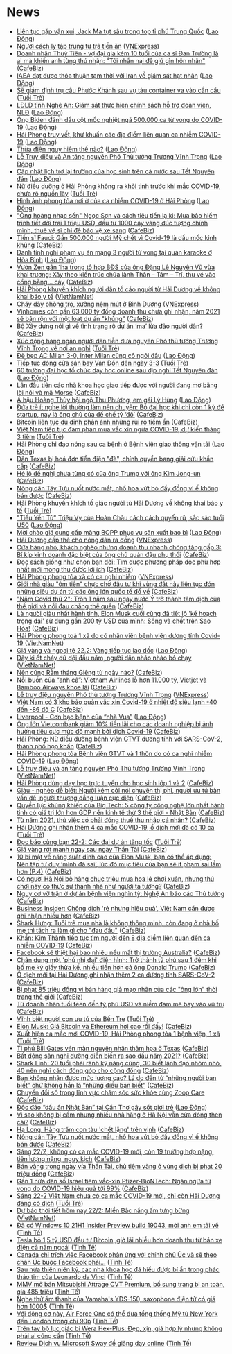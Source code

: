 # News

- [Liên tục gặp vận xui, Jack Ma tụt sâu trong top tỉ phú Trung Quốc](https://laodong.vn/doanh-nghiep-doanh-nhan/lien-tuc-gap-van-xui-jack-ma-tut-sau-trong-top-ti-phu-trung-quoc-882406.ldo) ([Lao Động](https://laodong.vn))
- [Người cách ly tập trung tự trả tiền ăn](https://vnexpress.net/nguoi-cach-ly-tap-trung-tu-tra-tien-an-4238465.html) ([VNExpress](https://vnexpress.net))
- [Doanh nhân Thuỷ Tiên - vợ đại gia kém 10 tuổi của ca sĩ Đan Trường là ai mà khiến anh từng thú nhận: "Tôi nhẫn nại để giữ gìn hôn nhân"](https://cafebiz.vn/doanh-nhan-thuy-tien-vo-dai-gia-kem-10-tuoi-cua-ca-si-dan-truong-la-ai-ma-khien-anh-tung-thu-nhan-toi-nhan-nai-de-giu-gin-hon-nhan-20210222113055205.chn) ([CafeBiz](https://cafebiz.vn))
- [IAEA đạt được thỏa thuận tạm thời với Iran về giám sát hạt nhân](https://laodong.vn/the-gioi/iaea-dat-duoc-thoa-thuan-tam-thoi-voi-iran-ve-giam-sat-hat-nhan-882432.ldo) ([Lao Động](https://laodong.vn))
- [Sẽ giám định trụ cầu Phước Khánh sau vụ tàu container va vào cần cẩu](https://tuoitre.vn/se-giam-dinh-tru-cau-phuoc-khanh-sau-vu-tau-container-va-vao-can-cau-20210222112250708.htm) ([Tuổi Trẻ](https://tuoitre.vn))
- [LĐLĐ tỉnh Nghệ An: Giám sát thực hiện chính sách hỗ trợ đoàn viên, NLĐ](https://laodong.vn/cong-doan/ldld-tinh-nghe-an-giam-sat-thuc-hien-chinh-sach-ho-tro-doan-vien-nld-882447.ldo) ([Lao Động](https://laodong.vn))
- [Ông Biden đánh dấu cột mốc nghiệt ngã 500.000 ca tử vong do COVID-19](https://laodong.vn/the-gioi/ong-biden-danh-dau-cot-moc-nghiet-nga-500000-ca-tu-vong-do-covid-19-882440.ldo) ([Lao Động](https://laodong.vn))
- [Hải Phòng truy vết, khử khuẩn các địa điểm liên quan ca nhiễm COVID-19](https://laodong.vn/xa-hoi/hai-phong-truy-vet-khu-khuan-cac-dia-diem-lien-quan-ca-nhiem-covid-19-882438.ldo) ([Lao Động](https://laodong.vn))
- [Thừa điện nguy hiểm thế nào?](https://laodong.vn/kinh-te/thua-dien-nguy-hiem-the-nao-882330.ldo) ([Lao Động](https://laodong.vn))
- [Lễ Truy điệu và An táng nguyên Phó Thủ tướng Trương Vĩnh Trọng](https://laodong.vn/thoi-su/le-truy-dieu-va-an-tang-nguyen-pho-thu-tuong-truong-vinh-trong-882416.ldo) ([Lao Động](https://laodong.vn))
- [Cập nhật lịch trở lại trường của học sinh trên cả nước sau Tết Nguyên đán](https://laodong.vn/giao-duc/cap-nhat-lich-tro-lai-truong-cua-hoc-sinh-tren-ca-nuoc-sau-tet-nguyen-dan-882388.ldo) ([Lao Động](https://laodong.vn))
- [Nữ điều dưỡng ở Hải Phòng không ra khỏi tỉnh trước khi mắc COVID-19, chưa rõ nguồn lây](https://tuoitre.vn/nu-dieu-duong-o-hai-phong-khong-ra-khoi-tinh-truoc-khi-mac-covid-19-chua-ro-nguon-lay-20210222105913849.htm) ([Tuổi Trẻ](https://tuoitre.vn))
- [Hình ảnh phong tỏa nơi ở của ca nhiễm COVID-19 ở Hải Phòng](https://laodong.vn/xa-hoi/hinh-anh-phong-toa-noi-o-cua-ca-nhiem-covid-19-o-hai-phong-882389.ldo) ([Lao Động](https://laodong.vn))
- ["Ông hoàng nhạc sến" Ngọc Sơn và cách tiêu tiền lạ kì: Mua bảo hiểm trinh tiết đời trai 1 triệu USD, đầu tư 1000 cây vàng đúc tượng chính mình, thuê vệ sĩ chỉ để bảo vệ xe sang](https://cafebiz.vn/ong-hoang-nhac-sen-ngoc-son-va-cach-tieu-tien-la-ki-mua-bao-hiem-trinh-tiet-doi-trai-1-trieu-usd-dau-tu-1000-cay-vang-duc-tuong-chinh-minh-thue-ve-si-chi-de-bao-ve-xe-sang-20210222112704481.chn) ([CafeBiz](https://cafebiz.vn))
- [Tiến sĩ Fauci: Gần 500.000 người Mỹ chết vì Covid-19 là dấu mốc kinh khủng](https://cafebiz.vn/tien-si-fauci-gan-500000-nguoi-my-chet-vi-covid-19-la-dau-moc-kinh-khung-2021022211021465.chn) ([CafeBiz](https://cafebiz.vn))
- [Danh tính nghi phạm vụ án mạng 3 người tử vong tại quán karaoke ở Hòa Bình](https://laodong.vn/phap-luat/danh-tinh-nghi-pham-vu-an-mang-3-nguoi-tu-vong-tai-quan-karaoke-o-hoa-binh-882425.ldo) ([Lao Động](https://laodong.vn))
- [Vườn Zen gần 1ha trong tổ hợp BĐS của ông Đặng Lê Nguyên Vũ vừa khai trương: Xây theo kiến trúc chữa lành Thân – Tâm – Trí, thu vé vào cổng bằng… cây](https://cafebiz.vn/vuon-zen-gan-1ha-trong-to-hop-bds-cua-ong-dang-le-nguyen-vu-vua-khai-truong-xay-theo-kien-truc-chua-lanh-than-tam-tri-thu-ve-vao-cong-bang-cay-20210222105608145.chn) ([CafeBiz](https://cafebiz.vn))
- [Hải Phòng khuyến khích người dân tố cáo người từ Hải Dương về không khai báo y tế](http://vietnamnet.vn/vn/thoi-su/hai-phong-khuyen-khich-nguoi-dan-to-cao-nguoi-tu-hai-duong-ve-khong-khai-bao-y-te-714567.html) ([VietNamNet](https://vietnamnet.vn))
- [Cháy dãy phòng trọ, xưởng nệm mút ở Bình Dương](https://vnexpress.net/chay-day-phong-tro-xuong-nem-mut-o-binh-duong-4238421.html) ([VNExpress](https://vnexpress.net))
- [Vinhomes còn gần 63.000 tỷ đồng doanh thu chưa ghi nhận, năm 2021 sẽ bận rộn với một loạt dự án "khủng"](https://cafebiz.vn/vinhomes-con-gan-63000-ty-dong-doanh-thu-chua-ghi-nhan-nam-2021-se-ban-ron-voi-mot-loat-du-an-khung-20210222112013273.chn) ([CafeBiz](https://cafebiz.vn))
- [Bộ Xây dựng nói gì về tình trạng rộ dự án ‘ma’ lừa đảo người dân?](https://cafebiz.vn/bo-xay-dung-noi-gi-ve-tinh-trang-ro-du-an-ma-lua-dao-nguoi-dan-20210222112204893.chn) ([CafeBiz](https://cafebiz.vn))
- [Xúc động hàng ngàn người dân tiễn đưa nguyên Phó thủ tướng Trương Vĩnh Trọng về nơi an nghỉ](https://tuoitre.vn/xuc-dong-hang-ngan-nguoi-dan-tien-dua-nguyen-pho-thu-tuong-truong-vinh-trong-ve-noi-an-nghi-20210222103528239.htm) ([Tuổi Trẻ](https://tuoitre.vn))
- [Đè bẹp AC Milan 3-0, Inter Milan củng cố ngôi đầu](https://laodong.vn/video/de-bep-ac-milan-3-0-inter-milan-cung-co-ngoi-dau-882350.ldo) ([Lao Động](https://laodong.vn))
- [Tiếp tục đóng cửa sân bay Vân Đồn đến ngày 3-3](https://tuoitre.vn/tiep-tuc-dong-cua-san-bay-van-don-den-ngay-3-3-20210222103712759.htm) ([Tuổi Trẻ](https://tuoitre.vn))
- [60 trường đại học tổ chức dạy học online sau dịp nghỉ Tết Nguyên đán](https://laodong.vn/giao-duc/60-truong-dai-hoc-to-chuc-day-hoc-online-sau-dip-nghi-tet-nguyen-dan-882405.ldo) ([Lao Động](https://laodong.vn))
- [Lần đầu tiên các nhà khoa học giao tiếp được với người đang mơ bằng lời nói và mã Morse](https://cafebiz.vn/lan-dau-tien-cac-nha-khoa-hoc-giao-tiep-duoc-voi-nguoi-dang-mo-bang-loi-noi-va-ma-morse-20210222085028299.chn) ([CafeBiz](https://cafebiz.vn))
- [Á hậu Hoàng Thùy hội ngộ Thu Phương, em gái Lý Hùng](https://laodong.vn/photo/a-hau-hoang-thuy-hoi-ngo-thu-phuong-em-gai-ly-hung-882334.ldo) ([Lao Động](https://laodong.vn))
- [Đứa trẻ ít nghe lời thường làm nên chuyện: Bỏ đại học khi chỉ còn 1 kỳ để startup, nay là ông chủ của đế chế tỷ ‘đô’](https://cafebiz.vn/dua-tre-it-nghe-loi-thuong-lam-nen-chuyen-bo-dai-hoc-khi-chi-con-1-ky-de-startup-nay-la-ong-chu-cua-de-che-ty-do-20210222104825067.chn) ([CafeBiz](https://cafebiz.vn))
- [Bitcoin liên tục đu đỉnh phản ánh những rủi ro tiềm ẩn](https://cafebiz.vn/bitcoin-lien-tuc-du-dinh-phan-anh-nhung-rui-ro-tiem-an-20210222105334209.chn) ([CafeBiz](https://cafebiz.vn))
- [Việt Nam tiếp tục đàm phán mua vắc xin ngừa COVID-19, dự kiến tháng 3 tiêm](https://tuoitre.vn/viet-nam-tiep-tuc-dam-phan-mua-vac-xin-ngua-covid-19-du-kien-thang-3-tiem-20210222103632293.htm) ([Tuổi Trẻ](https://tuoitre.vn))
- [Hải Phòng chỉ đạo nóng sau ca bệnh ở Bệnh viện giao thông vận tải](https://laodong.vn/xa-hoi/hai-phong-chi-dao-nong-sau-ca-benh-o-benh-vien-giao-thong-van-tai-882407.ldo) ([Lao Động](https://laodong.vn))
- [Dân Texas bị hoá đơn tiền điện "đè", chính quyền bang giải cứu khẩn cấp](https://cafebiz.vn/dan-texas-bi-hoa-don-tien-dien-de-chinh-quyen-bang-giai-cuu-khan-cap-20210222105427328.chn) ([CafeBiz](https://cafebiz.vn))
- [Hé lộ đề nghị chưa từng có của ông Trump với ông Kim Jong-un](https://cafebiz.vn/he-lo-de-nghi-chua-tung-co-cua-ong-trump-voi-ong-kim-jong-un-20210222103556655.chn) ([CafeBiz](https://cafebiz.vn))
- [Nông dân Tây Tựu nuốt nước mắt, nhổ hoa vứt bỏ đầy đồng vì ế không bán được](https://cafebiz.vn/nong-dan-tay-tuu-nuot-nuoc-mat-nho-hoa-vut-bo-day-dong-vi-e-khong-ban-duoc-20210222103514219.chn) ([CafeBiz](https://cafebiz.vn))
- [Hải Phòng khuyến khích tố giác người từ Hải Dương về không khai báo y tế](https://tuoitre.vn/hai-phong-khuyen-khich-to-giac-nguoi-tu-hai-duong-ve-20210222101014768.htm) ([Tuổi Trẻ](https://tuoitre.vn))
- [&quot;Tiểu Yến Tử&quot; Triệu Vy của Hoàn Châu cách cách quyến rũ, sắc sảo tuổi U50](https://laodong.vn/photo/tieu-yen-tu-trieu-vy-cua-hoan-chau-cach-cach-quyen-ru-sac-sao-tuoi-u50-882235.ldo) ([Lao Động](https://laodong.vn))
- [Mời chào giá cung cấp màng BOPP phục vụ sản xuất bao bì](https://laodong.vn/thong-tin-doanh-nghiep/moi-chao-gia-cung-cap-mang-bopp-phuc-vu-san-xuat-bao-bi-882398.ldo) ([Lao Động](https://laodong.vn))
- [Hải Dương cấp thẻ cho nông dân ra đồng](https://vnexpress.net/hai-duong-cap-the-cho-nong-dan-ra-dong-4238331.html) ([VNExpress](https://vnexpress.net))
- [Cửa hàng nhỏ, khách nghèo nhưng doanh thu nhanh chóng tăng gấp 3: Bí kíp kinh doanh đặc biệt của ông chủ quán đậu phụ thối](https://cafebiz.vn/cua-hang-nho-khach-ngheo-nhung-doanh-thu-nhanh-chong-tang-gap-3-bi-kip-kinh-doanh-dac-biet-cua-ong-chu-quan-dau-phu-thoi-20210222101619841.chn) ([CafeBiz](https://cafebiz.vn))
- [Đọc sách giống như chọn bạn đời: Tìm được phương pháp đọc phù hợp nhất mới mong thu được lợi ích](https://cafebiz.vn/doc-sach-giong-nhu-chon-ban-doi-tim-duoc-phuong-phap-doc-phu-hop-nhat-moi-mong-thu-duoc-loi-ich-20210220192223439.chn) ([CafeBiz](https://cafebiz.vn))
- [Hải Phòng phong tỏa xã có ca nghi nhiễm](https://vnexpress.net/hai-phong-phong-toa-xa-co-ca-nghi-nhiem-4238339.html) ([VNExpress](https://vnexpress.net))
- [Giới nhà giàu "ôm tiền" chực chờ đầu tư khi vùng đất này liên tục đón những siêu dự án từ các ông lớn quốc tế đổ về](https://cafebiz.vn/gioi-nha-giau-om-tien-chuc-cho-dau-tu-khi-vung-dat-nay-lien-tuc-don-nhung-sieu-du-an-tu-cac-ong-lon-quoc-te-do-ve-20210222100258367.chn) ([CafeBiz](https://cafebiz.vn))
- ["Năm Covid thứ 2": Tròn 1 năm sau ngày nước Ý trở thành tâm dịch của thế giới và nỗi đau chẳng thể quên](https://cafebiz.vn/nam-covid-thu-2-tron-1-nam-sau-ngay-nuoc-y-tro-thanh-tam-dich-cua-the-gioi-va-noi-dau-chang-the-quen-20210222084829051.chn) ([CafeBiz](https://cafebiz.vn))
- [Là người giàu nhất hành tinh, Elon Musk cuối cùng đã tiết lộ 'kế hoạch trọng đại' sử dụng gần 200 tỷ USD của mình: Sống và chết trên Sao Hỏa!](https://cafebiz.vn/la-nguoi-giau-nhat-hanh-tinh-elon-musk-cuoi-cung-da-tiet-lo-ke-hoach-trong-dai-su-dung-gan-200-ty-usd-cua-minh-song-va-chet-tren-sao-hoa-20210222095843393.chn) ([CafeBiz](https://cafebiz.vn))
- [Hải Phòng phong toả 1 xã do có nhân viên bệnh viện dương tính Covid-19](http://vietnamnet.vn/vn/thoi-su/hai-phong-phong-toa-1-xa-do-co-nhan-vien-benh-vien-duong-tinh-covid-19-714522.html) ([VietNamNet](https://vietnamnet.vn))
- [Giá vàng và ngoại tệ 22.2: Vàng tiếp tục lao dốc](https://laodong.vn/video/gia-vang-va-ngoai-te-222-vang-tiep-tuc-lao-doc-882370.ldo) ([Lao Động](https://laodong.vn))
- [Dãy ki ốt cháy dữ dội đầu năm, người dân nháo nhào bỏ chạy](http://vietnamnet.vn/vn/thoi-su/day-ki-ot-chay-du-doi-dau-nam-nguoi-dan-nhao-nhao-bo-chay-714528.html) ([VietNamNet](https://vietnamnet.vn))
- [Nên cúng Rằm tháng Giêng từ ngày nào?](https://cafebiz.vn/nen-cung-ram-thang-gieng-tu-ngay-nao-20210222085705484.chn) ([CafeBiz](https://cafebiz.vn))
- [Nỗi buồn của “anh cả”: Vietnam Airlines lỗ hơn 11.000 tỷ, Vietjet và Bamboo Airways khoe lãi](https://cafebiz.vn/noi-buon-cua-anh-ca-vietnam-airlines-lo-hon-11000-ty-vietjet-va-bamboo-airways-khoe-lai-20210222093512586.chn) ([CafeBiz](https://cafebiz.vn))
- [Lễ truy điệu nguyên Phó thủ tướng Trương Vĩnh Trọng](https://vnexpress.net/le-truy-dieu-nguyen-pho-thu-tuong-truong-vinh-trong-4238253.html) ([VNExpress](https://vnexpress.net))
- [Việt Nam có 3 kho bảo quản vắc xin Covid-19 ở nhiệt độ siêu lạnh -40 đến -86 độ C](https://cafebiz.vn/viet-nam-co-3-kho-bao-quan-vac-xin-covid-19-o-nhiet-do-sieu-lanh-40-den-86-do-c-20210222090845654.chn) ([CafeBiz](https://cafebiz.vn))
- [Liverpool - Cơn bạo bệnh của “nhà Vua”](https://laodong.vn/the-thao/liverpool-con-bao-benh-cua-nha-vua-882297.ldo) ([Lao Động](https://laodong.vn))
- [Ông lớn Vietcombank giảm 10% tiền lãi cho các doanh nghiệp bị ảnh hưởng tiêu cực mức độ mạnh bởi dịch Covid-19](https://cafebiz.vn/ong-lon-vietcombank-giam-10-tien-lai-cho-cac-doanh-nghiep-bi-anh-huong-tieu-cuc-muc-do-manh-boi-dich-covid-19-20210222092405458.chn) ([CafeBiz](https://cafebiz.vn))
- [Hải Phòng: Nữ điều dưỡng bệnh viện GTVT dương tính với SARS-CoV-2, thành phố họp khẩn](https://cafebiz.vn/hai-phong-nu-dieu-duong-benh-vien-gtvt-duong-tinh-voi-sars-cov-2-thanh-pho-hop-khan-20210222092056645.chn) ([CafeBiz](https://cafebiz.vn))
- [Hải Phòng phong tỏa Bệnh viện GTVT và 1 thôn do có ca nghi nhiễm COVID-19](https://laodong.vn/xa-hoi/hai-phong-phong-toa-benh-vien-gtvt-va-1-thon-do-co-ca-nghi-nhiem-covid-19-882363.ldo) ([Lao Động](https://laodong.vn))
- [Lễ truy điệu và an táng nguyên Phó Thủ tướng Trương Vĩnh Trọng](http://vietnamnet.vn/vn/thoi-su/chinh-tri/le-truy-dieu-va-an-tang-nguyen-pho-thu-tuong-truong-vinh-trong-714516.html) ([VietNamNet](https://vietnamnet.vn))
- [Hải Phòng dừng dạy học trực tuyến cho học sinh lớp 1 và 2](https://cafebiz.vn/hai-phong-dung-day-hoc-truc-tuyen-cho-hoc-sinh-lop-1-va-2-20210222091150588.chn) ([CafeBiz](https://cafebiz.vn))
- [Giàu - nghèo dễ biết: Người kém cỏi nói chuyện thị phi, người ưu tú bàn vấn đề, người thượng đẳng luận cục diện](https://cafebiz.vn/giau-ngheo-de-biet-nguoi-kem-coi-noi-chuyen-thi-phi-nguoi-uu-tu-ban-van-de-nguoi-thuong-dang-luan-cuc-dien-20210220192716963.chn) ([CafeBiz](https://cafebiz.vn))
- [Quyền lực khủng khiếp của Big Tech: 5 công ty công nghệ lớn nhất hành tinh có giá trị lớn hơn GDP nền kinh tế thứ 3 thế giới - Nhật Bản](https://cafebiz.vn/quyen-luc-khung-khiep-cua-big-tech-5-cong-ty-cong-nghe-lon-nhat-hanh-tinh-co-gia-tri-lon-hon-gdp-nen-kinh-te-thu-3-the-gioi-nhat-ban-20210220114042105.chn) ([CafeBiz](https://cafebiz.vn))
- [Từ năm 2021, thử việc có phải đóng thuế thu nhập cá nhân?](https://cafebiz.vn/tu-nam-2021-thu-viec-co-phai-dong-thue-thu-nhap-ca-nhan-20210222090511867.chn) ([CafeBiz](https://cafebiz.vn))
- [Hải Dương ghi nhận thêm 4 ca mắc COVID-19, ổ dịch mới đã có 10 ca](https://tuoitre.vn/sang-22-2-hai-duong-ghi-nhan-them-4-ca-mac-covid-19-moi-20210222084656091.htm) ([Tuổi Trẻ](https://tuoitre.vn))
- [Đọc báo cùng bạn 22-2: Các đại dự án tăng tốc](https://tuoitre.vn/doc-bao-cung-ban-22-2-cac-dai-du-an-tang-toc-20210222074947731.htm) ([Tuổi Trẻ](https://tuoitre.vn))
- [Giá vàng rớt mạnh ngay sau ngày Thần Tài](https://cafebiz.vn/gia-vang-rot-manh-ngay-sau-ngay-than-tai-20210222085908828.chn) ([CafeBiz](https://cafebiz.vn))
- [10 bí mật về năng suất đỉnh cao của Elon Musk, bạn có thể áp dụng: Nên tập tư duy ‘mình đã sai’, lúc đó mục tiêu của bạn sẽ ít phạm sai lầm hơn (P.4)](https://cafebiz.vn/10-bi-mat-ve-nang-suat-dinh-cao-cua-elon-musk-ban-co-the-ap-dung-nen-tap-tu-duy-minh-da-sai-luc-do-muc-tieu-cua-ban-se-it-pham-sai-lam-hon-p4-20210218141009284.chn) ([CafeBiz](https://cafebiz.vn))
- [Có người Hà Nội bỏ hàng chục triệu mua hoa lê chơi xuân, nhưng thú chơi này có thực sự thanh nhã như người ta tưởng?](https://cafebiz.vn/co-nguoi-ha-noi-bo-hang-chuc-trieu-mua-hoa-le-choi-xuan-nhung-thu-choi-nay-co-thuc-su-thanh-nha-nhu-nguoi-ta-tuong-20210222085440092.chn) ([CafeBiz](https://cafebiz.vn))
- [Nguy cơ vỡ trận ở dự án bệnh viện nghìn tỷ: Nghệ An báo cáo Thủ tướng](https://cafebiz.vn/nguy-co-vo-tran-o-du-an-benh-vien-nghin-ty-nghe-an-bao-cao-thu-tuong-20210222085051665.chn) ([CafeBiz](https://cafebiz.vn))
- [Business Insider: Chống dịch 'rẻ nhưng hiệu quả', Việt Nam cần được ghi nhận nhiều hơn](https://cafebiz.vn/business-insider-chong-dich-re-nhung-hieu-qua-viet-nam-can-duoc-ghi-nhan-nhieu-hon-2021022208502223.chn) ([CafeBiz](https://cafebiz.vn))
- [Shark Hưng: Tuổi trẻ mua nhà là không thông minh, còn đang ở nhà bố mẹ thì tách ra làm gì cho "đau đầu"](https://cafebiz.vn/shark-hung-tuoi-tre-mua-nha-la-khong-thong-minh-con-dang-o-nha-bo-me-thi-tach-ra-lam-gi-cho-dau-dau-20210222085014787.chn) ([CafeBiz](https://cafebiz.vn))
- [Khẩn: Kim Thành tiếp tục tìm người đến 8 địa điểm liên quan đến ca nhiễm COVID-19](https://cafebiz.vn/khan-kim-thanh-tiep-tuc-tim-nguoi-den-8-dia-diem-lien-quan-den-ca-nhiem-covid-19-2021022208493756.chn) ([CafeBiz](https://cafebiz.vn))
- [Facebook sẽ thiệt hại bao nhiêu nếu mất thị trường Australia?](https://cafebiz.vn/facebook-se-thiet-hai-bao-nhieu-neu-mat-thi-truong-australia-20210222084305258.chn) ([CafeBiz](https://cafebiz.vn))
- [Chân dung một 'phú nhị đại' điển hình: Trở thành tỷ phú sau 1 đêm khi bố mẹ ký giấy thừa kế, nhiều tiền hơn cả ông Donald Trump](https://cafebiz.vn/chan-dung-mot-phu-nhi-dai-dien-hinh-tro-thanh-ty-phu-sau-1-dem-khi-bo-me-ky-giay-thua-ke-nhieu-tien-hon-ca-ong-donald-trump-20210219094211695.chn) ([CafeBiz](https://cafebiz.vn))
- [Ổ dịch mới tại Hải Dương ghi nhận thêm 2 ca dương tính SARS-CoV-2](https://cafebiz.vn/o-dich-moi-tai-hai-duong-ghi-nhan-them-2-ca-duong-tinh-sars-cov-2-20210222084450195.chn) ([CafeBiz](https://cafebiz.vn))
- [Bị phạt 85 triệu đồng vì bán hàng giả mạo nhãn của các "ông lớn" thời trang thế giới](https://cafebiz.vn/bi-phat-85-trieu-dong-vi-ban-hang-gia-mao-nhan-cua-cac-ong-lon-thoi-trang-the-gioi-20210222084318669.chn) ([CafeBiz](https://cafebiz.vn))
- [Từ doanh nhân tuổi teen đến tỷ phú USD và niềm đam mê bay vào vũ trụ](https://cafebiz.vn/tu-doanh-nhan-tuoi-teen-den-ty-phu-usd-va-niem-dam-me-bay-vao-vu-tru-20210222084030068.chn) ([CafeBiz](https://cafebiz.vn))
- [Vĩnh biệt người con ưu tú của Bến Tre](https://tuoitre.vn/vinh-biet-nguoi-con-uu-tu-cua-ben-tre-20210222080158094.htm) ([Tuổi Trẻ](https://tuoitre.vn))
- [Elon Musk: Giá Bitcoin và Ethereum hơi cao rồi đấy!](https://cafebiz.vn/elon-musk-gia-bitcoin-va-ethereum-hoi-cao-roi-day-20210222082239213.chn) ([CafeBiz](https://cafebiz.vn))
- [Xuất hiện ca mắc mới COVID-19, Hải Phòng phong tỏa 1 bệnh viện, 1 xã](https://tuoitre.vn/xuat-hien-ca-mac-moi-covid-19-hai-phong-phong-toa-1-benh-vien-1-xa-20210222080817081.htm) ([Tuổi Trẻ](https://tuoitre.vn))
- [Tỉ phú Bill Gates vén màn nguyên nhân thảm họa ở Texas](https://cafebiz.vn/ti-phu-bill-gates-ven-man-nguyen-nhan-tham-hoa-o-texas-20210222083744947.chn) ([CafeBiz](https://cafebiz.vn))
- [Bất động sản nghỉ dưỡng diễn biến ra sao đầu năm 2021?](https://cafebiz.vn/bat-dong-san-nghi-duong-dien-bien-ra-sao-dau-nam-2021-20210222083317723.chn) ([CafeBiz](https://cafebiz.vn))
- [Shark Linh: 20 tuổi phải rành kỹ năng cứng, 30 biết lãnh đạo nhóm nhỏ, 40 nên nghĩ cách đóng góp cho cộng đồng](https://cafebiz.vn/shark-linh-20-tuoi-phai-ranh-ky-nang-cung-30-biet-lanh-dao-nhom-nho-40-nen-nghi-cach-dong-gop-cho-cong-dong-2021022207590663.chn) ([CafeBiz](https://cafebiz.vn))
- [Bạn không nhận được mức lương cao? Lý do đến từ “những người bạn biết” chứ không hẳn là “những điều bạn biết”](https://cafebiz.vn/ban-khong-nhan-duoc-muc-luong-cao-ly-do-den-tu-nhung-nguoi-ban-biet-chu-khong-han-la-nhung-dieu-ban-biet-202102211909388.chn) ([CafeBiz](https://cafebiz.vn))
- [Chuyển đổi số trong lĩnh vực chăm sóc sức khỏe cùng Zoop Care](https://cafebiz.vn/chuyen-doi-so-trong-linh-vuc-cham-soc-suc-khoe-cung-zoop-care-2021022009335341.chn) ([CafeBiz](https://cafebiz.vn))
- [Độc đáo “dấu ấn Nhật Bản” tại Cần Thơ gây sốt giới trẻ](https://laodong.vn/photo/doc-dao-dau-an-nhat-ban-tai-can-tho-gay-sot-gioi-tre-882183.ldo) ([Lao Động](https://laodong.vn))
- [Vì sao không bị cấm nhưng nhiều nhà hàng ở Hà Nội vẫn cửa đóng then cài?](https://cafebiz.vn/vi-sao-khong-bi-cam-nhung-nhieu-nha-hang-o-ha-noi-van-cua-dong-then-cai-20210222075523164.chn) ([CafeBiz](https://cafebiz.vn))
- [Hạ Long: Hàng trăm con tàu 'chết lặng' trên vịnh](https://cafebiz.vn/ha-long-hang-tram-con-tau-chet-lang-tren-vinh-20210222075422421.chn) ([CafeBiz](https://cafebiz.vn))
- [Nông dân Tây Tựu nuốt nước mắt, nhổ hoa vứt bỏ đầy đồng vì ế không bán được](https://cafebiz.vn/nong-dan-tay-tuu-nuot-nuoc-mat-nho-hoa-vut-bo-day-dong-vi-e-khong-ban-duoc-20210222075120411.chn) ([CafeBiz](https://cafebiz.vn))
- [Sáng 22/2, không có ca mắc COVID-19 mới, còn 19 trường hợp nặng, tiên lượng nặng, nguy kịch](https://cafebiz.vn/sang-22-2-khong-co-ca-mac-covid-19-moi-con-19-truong-hop-nang-tien-luong-nang-nguy-kich-20210222075020536.chn) ([CafeBiz](https://cafebiz.vn))
- [Bán vàng trong ngày vía Thần Tài, chủ tiệm vàng ở vùng dịch bị phạt 20 triệu đồng](https://cafebiz.vn/ban-vang-trong-ngay-via-than-tai-chu-tiem-vang-o-vung-dich-bi-phat-20-trieu-dong-20210222074718418.chn) ([CafeBiz](https://cafebiz.vn))
- [Gần 1 nửa dân số Israel tiêm vắc-xin Pfizer-BioNTech: Ngăn ngừa tử vong do COVID-19 hiệu quả tới 99%](https://cafebiz.vn/gan-1-nua-dan-so-israel-tiem-vac-xin-pfizer-biontech-ngan-ngua-tu-vong-do-covid-19-hieu-qua-toi-99-2021022207462972.chn) ([CafeBiz](https://cafebiz.vn))
- [Sáng 22-2 Việt Nam chưa có ca mắc COVID-19 mới, chỉ còn Hải Dương đang có dịch](https://tuoitre.vn/sang-22-2-viet-nam-chua-co-ca-mac-covid-19-moi-chi-con-hai-duong-dang-co-dich-20210222061607766.htm) ([Tuổi Trẻ](https://tuoitre.vn))
- [Dự báo thời tiết hôm nay 22/2: Miền Bắc nắng ấm tưng bừng](http://vietnamnet.vn/vn/thoi-su/du-bao-thoi-tiet-hom-nay-22-2-mien-bac-nang-am-tung-bung-714430.html) ([VietNamNet](https://vietnamnet.vn))
- [Đã có Windows 10 21H1 Insider Preview build 19043, mời anh em tải về](https://tinhte.vn/thread/da-co-windows-10-21h1-insider-preview-build-19043-moi-anh-em-tai-ve.3280518/) ([Tinh Tế](https://tinhte.vn))
- [Tesla bỏ 1,5 tỷ USD đầu tư Bitcoin, giờ lãi nhiều hơn doanh thu từ bán xe điện cả năm ngoái](https://tinhte.vn/thread/tesla-bo-1-5-ty-usd-dau-tu-bitcoin-gio-lai-nhieu-hon-doanh-thu-tu-ban-xe-dien-ca-nam-ngoai.3280291/) ([Tinh Tế](https://tinhte.vn))
- [Canada chỉ trích việc Facebook phản ứng với chính phủ Úc và sẽ theo chân Úc buộc Facebook phải...](https://tinhte.vn/thread/canada-chi-trich-viec-facebook-phan-ung-voi-chinh-phu-uc-va-se-theo-chan-uc-buoc-facebook-phai.3280612/) ([Tinh Tế](https://tinhte.vn))
- [Sau nửa thiên niên kỷ, các nhà khoa học đã hiểu được bí ẩn trong phác thảo tim của Leonardo da Vinci](https://tinhte.vn/thread/sau-nua-thien-nien-ky-cac-nha-khoa-hoc-da-hieu-duoc-bi-an-trong-phac-thao-tim-cua-leonardo-da-vinci.3280407/) ([Tinh Tế](https://tinhte.vn))
- [MMV mở bán Mitsubishi Attrage CVT Premium, bổ sung trang bị an toàn, giá 485 triệu](https://tinhte.vn/thread/mmv-mo-ban-mitsubishi-attrage-cvt-premium-bo-sung-trang-bi-an-toan-gia-485-trieu.3280442/) ([Tinh Tế](https://tinhte.vn))
- [Nghe thử âm thanh của Yamaha's YDS-150, saxophone điện tử có giá hơn 1000$](https://tinhte.vn/thread/nghe-thu-am-thanh-cua-yamahas-yds-150-saxophone-dien-tu-co-gia-hon-1000.3280234/) ([Tinh Tế](https://tinhte.vn))
- [Với động cơ này, Air Force One có thể đưa tổng thống Mỹ từ New York đến London trong chỉ 90p](https://tinhte.vn/thread/voi-dong-co-nay-air-force-one-co-the-dua-tong-thong-my-tu-new-york-den-london-trong-chi-90p.3279867/) ([Tinh Tế](https://tinhte.vn))
- [Trên tay bộ lục giác bi Wera Hex-Plus: Đẹp, xịn, giá hợp lý nhưng không phải ai cũng cần](https://tinhte.vn/thread/tren-tay-bo-luc-giac-bi-wera-hex-plus-dep-xin-gia-hop-ly-nhung-khong-phai-ai-cung-can.3279286/) ([Tinh Tế](https://tinhte.vn))
- [Review Dịch vụ Microsoft Sway để giảng dạy online](https://tinhte.vn/thread/review-dich-vu-microsoft-sway-de-giang-day-online.3279946/) ([Tinh Tế](https://tinhte.vn))

